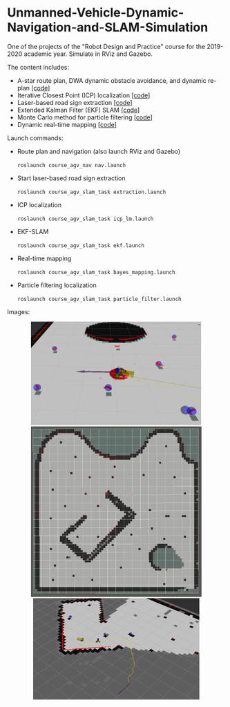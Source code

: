 # Unmanned-Vehicle-Dynamic-Navigation-and-SLAM-Simulation
One of the projects of the "Robot Design and Practice" course for the 2019-2020 academic year. Simulate in RViz and Gazebo.

The content includes:
- A-star route plan, DWA dynamic obstacle avoidance, and dynamic re-plan [[code]](https://github.com/yanakk/Unmanned-Vehicle-Dynamic-Navigation-and-SLAM-Simulation/tree/master/src/c5/course_agv_nav/scripts)
- Iterative Closest Point (ICP) localization [[code]](https://github.com/yanakk/Unmanned-Vehicle-Dynamic-Navigation-and-SLAM-Simulation/blob/master/src/course_agv_slam_task/src/icp_lm.cpp)
- Laser-based road sign extraction [[code]](https://github.com/yanakk/Unmanned-Vehicle-Dynamic-Navigation-and-SLAM-Simulation/blob/master/src/course_agv_slam_task/src/extraction.cpp)
- Extended Kalman Filter (EKF) SLAM [[code]](https://github.com/yanakk/Unmanned-Vehicle-Dynamic-Navigation-and-SLAM-Simulation/blob/master/src/course_agv_slam_task/src/ekf.cpp)
- Monte Carlo method for particle filtering [[code]](https://github.com/yanakk/Unmanned-Vehicle-Dynamic-Navigation-and-SLAM-Simulation/blob/master/src/course_agv_slam_task/src/particle_filter.cpp)
- Dynamic real-time mapping [[code]](https://github.com/yanakk/Unmanned-Vehicle-Dynamic-Navigation-and-SLAM-Simulation/blob/master/src/course_agv_slam_task/src/bayes_mapping.cpp)


Launch commands:

- Route plan and navigation (also launch RViz and Gazebo)

  `roslaunch course_agv_nav nav.launch`

- Start laser-based road sign extraction

  `roslaunch course_agv_slam_task extraction.launch`

- ICP localization

  `roslaunch course_agv_slam_task icp_lm.launch`

- EKF-SLAM

  `roslaunch course_agv_slam_task ekf.launch`

- Real-time mapping

  `roslaunch course_agv_slam_task bayes_mapping.launch`

- Particle filtering localization

  `roslaunch course_agv_slam_task particle_filter.launch`


Images:

<div align="center">
<img src="https://github.com/yanakk/Unmanned-Vehicle-Dynamic-Navigation-and-SLAM-Simulation/blob/master/img/mcl.png" "height="240" width="394">
</div>


<div align="center">
<img src="https://github.com/yanakk/Unmanned-Vehicle-Dynamic-Navigation-and-SLAM-Simulation/blob/master/img/mapping.png" height="395" width="395" >
</div>


<div align="center">
<img src="https://github.com/yanakk/Unmanned-Vehicle-Dynamic-Navigation-and-SLAM-Simulation/blob/master/img/nav.png" height="235" width="385" >
</div>
